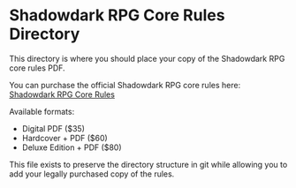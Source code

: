 # Shadowdark RPG Core Rules Directory

This directory is where you should place your copy of the Shadowdark RPG core rules PDF.

You can purchase the official Shadowdark RPG core rules here:
[Shadowdark RPG Core Rules](https://www.thearcanelibrary.com/collections/shadowdark-rpg/products/shadowdark-rpg)

Available formats:
- Digital PDF ($35)
- Hardcover + PDF ($60)
- Deluxe Edition + PDF ($80)

This file exists to preserve the directory structure in git while allowing you to add your legally purchased copy of the rules.